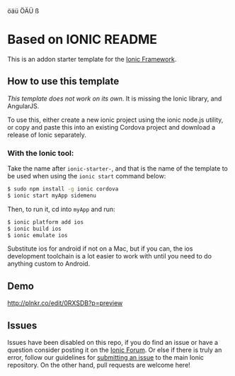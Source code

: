 öäü ÖÄÜ ß

Based on IONIC README
==============================


This is an addon starter template for the [Ionic Framework](http://ionicframework.com/).

## How to use this template

*This template does not work on its own*. It is missing the Ionic library, and AngularJS.

To use this, either create a new ionic project using the ionic node.js utility, or copy and paste this into an existing Cordova project and download a release of Ionic separately.

### With the Ionic tool:

Take the name after `ionic-starter-`, and that is the name of the template to be used when using the `ionic start` command below:

```bash
$ sudo npm install -g ionic cordova
$ ionic start myApp sidemenu
```

Then, to run it, cd into `myApp` and run:

```bash
$ ionic platform add ios
$ ionic build ios
$ ionic emulate ios
```

Substitute ios for android if not on a Mac, but if you can, the ios development toolchain is a lot easier to work with until you need to do anything custom to Android.

## Demo
http://plnkr.co/edit/0RXSDB?p=preview

## Issues
Issues have been disabled on this repo, if you do find an issue or have a question consider posting it on the [Ionic Forum](http://forum.ionicframework.com/).  Or else if there is truly an error, follow our guidelines for [submitting an issue](http://ionicframework.com/contribute/#issues) to the main Ionic repository. On the other hand, pull requests are welcome here!
